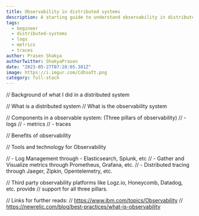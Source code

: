 ```yaml
---
title: Observability in distributed systems
description: A starting guide to understand observability in distributed systems.
tags:
  - begineer
  - distributed-systems
  - logs
  - metrics
  - traces
author: Prasen Shakya 
authorTwitter: ShakyaPrasen
date: "2023-05-27T07:28:05.301Z"
image: https://i.imgur.com/CdhsoTt.png
category: full-stack
---
```


// Background of what I did in a distributed system

// What is a distributed system
// What is the observability system

// Components in a observable system: (Three pillars of observability)
// - logs
// - metrics
// - traces

// Benefits of observability

// Tools and technology for Observability

// - Log Management through - Elasticsearch, Splunk, etc
// - Gather and Visualize metrics through Prometheus, Grafana, etc.
// - Distributed tracing through Jaeger, Zipkin, Opentelemetry, etc.

// Third party observability platforms like Logz.io, Honeycomb, Datadog, etc. provide
// support for all three pillars.

// Links for further reads:
// https://www.ibm.com/topics/Observability
// https://newrelic.com/blog/best-practices/what-is-observability
